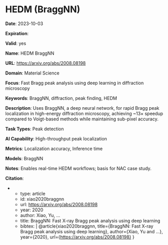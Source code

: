 # HEDM (BraggNN)

**Date**: 2023-10-03

**Expiration**: 

**Valid**: yes

**Name**: HEDM  BraggNN 

**URL**: https://arxiv.org/abs/2008.08198

**Domain**: Material Science

**Focus**: Fast Bragg peak analysis using deep learning in diffraction microscopy

**Keywords**: BraggNN, diffraction, peak finding, HEDM

**Description**: Uses BraggNN, a deep neural network, for rapid Bragg peak localization in high-energy diffraction microscopy, achieving ~13× speedup compared to Voigt-based methods while maintaining sub-pixel accuracy. 

**Task Types**: Peak detection

**AI Capability**: High-throughput peak localization

**Metrics**: Localization accuracy, Inference time

**Models**: BraggNN

**Notes**: Enables real-time HEDM workflows; basis for NAC case study.

**Citation**:

-
  - type: article
  - id: xiao2020braggnn
  - url: https://arxiv.org/abs/2008.08198
  - year: 2020
  - author: Xiao, Yu, ...
  - title: BraggNN: Fast X-ray Bragg peak analysis using deep learning
  - bibtex: |
      @article{xiao2020braggnn,
        title={BraggNN: Fast X-ray Bragg peak analysis using deep learning},
        author={Xiao, Yu and ...},
        year={2020},
        url={https://arxiv.org/abs/2008.08198}
      }


